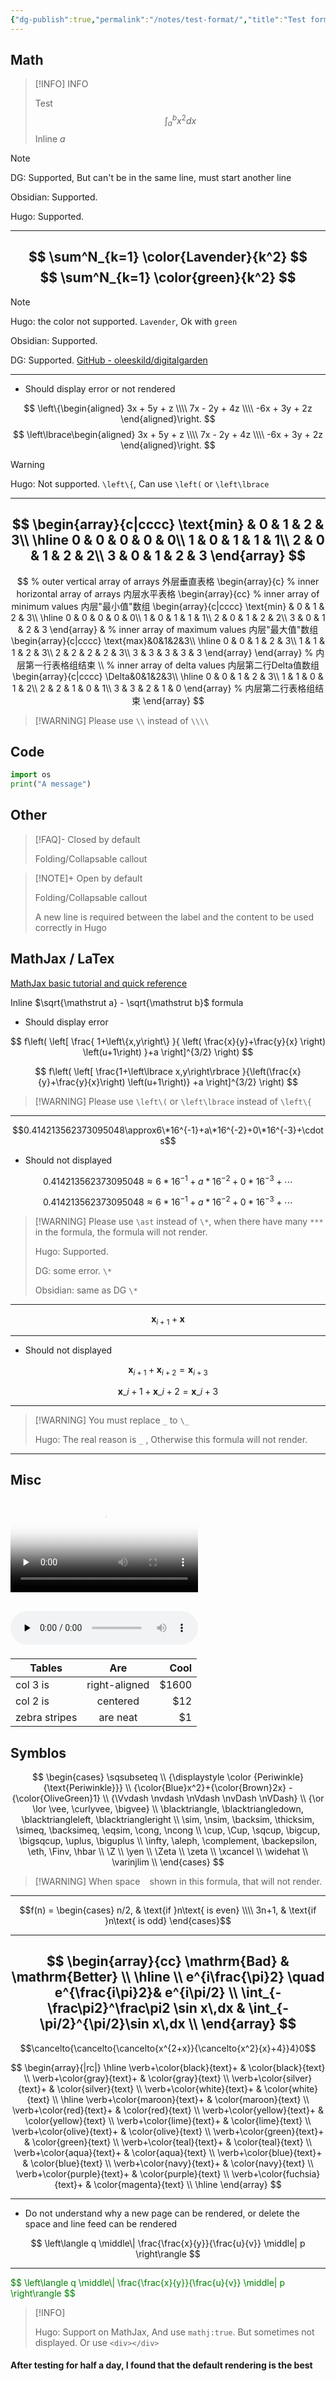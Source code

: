```yaml
---
{"dg-publish":true,"permalink":"/notes/test-format/","title":"Test format","tags":["basis"],"noteIcon":"","created":"","updated":""}
---
```



>
## Math
> [!INFO] INFO
> 
> Test 
> $$\int_{a}^{b} x^2 dx$$
> Inline $a$
> 

> [!NOTE] 
> 
> DG: Supported, But can't be in the same line, must start another line
> 
> Obsidian: Supported.
> 
> Hugo: Supported.

---
$$
\sum^N_{k=1} \color{Lavender}{k^2}
$$
$$
\sum^N_{k=1} \color{green}{k^2}
$$
---
> [!NOTE]
> 
>  Hugo: the color not supported. `Lavender`, Ok with `green`
>  
>  Obsidian: Supported.
> 
>  DG: Supported. [GitHub - oleeskild/digitalgarden](https://github.com/oleeskild/digitalgarden)

---

* Should display error or not rendered

$$
\left\{\begin{aligned}
3x + 5y +  z \\\\
7x - 2y + 4z \\\\
-6x + 3y + 2z
\end{aligned}\right.
$$
$$
\left\lbrace\begin{aligned}
3x + 5y +  z \\\\
7x - 2y + 4z \\\\
-6x + 3y + 2z
\end{aligned}\right.
$$

> [!WARNING]  
> 
> Hugo: Not supported.  `\left\{`, Can use `\left(` or `\left\lbrace`

---

$$
  \begin{array}{c|cccc}
  \text{min} & 0 & 1 & 2 & 3\\
  \hline
  0 & 0 & 0 & 0 & 0\\
  1 & 0 & 1 & 1 & 1\\
  2 & 0 & 1 & 2 & 2\\
  3 & 0 & 1 & 2 & 3
  \end{array}
$$
---

$$
% outer vertical array of arrays 外层垂直表格
\begin{array}{c}
    % inner horizontal array of arrays 内层水平表格
    \begin{array}{cc}
        % inner array of minimum values 内层"最小值"数组
        \begin{array}{c|cccc}
        \text{min} & 0 & 1 & 2 & 3\\
        \hline
        0 & 0 & 0 & 0 & 0\\
        1 & 0 & 1 & 1 & 1\\
        2 & 0 & 1 & 2 & 2\\
        3 & 0 & 1 & 2 & 3
        \end{array}
    &
        % inner array of maximum values 内层"最大值"数组
        \begin{array}{c|cccc}
        \text{max}&0&1&2&3\\
        \hline
        0 & 0 & 1 & 2 & 3\\
        1 & 1 & 1 & 2 & 3\\
        2 & 2 & 2 & 2 & 3\\
        3 & 3 & 3 & 3 & 3
        \end{array}
    \end{array}
    % 内层第一行表格组结束
    \\
    % inner array of delta values 内层第二行Delta值数组
        \begin{array}{c|cccc}
        \Delta&0&1&2&3\\
        \hline
        0 & 0 & 1 & 2 & 3\\
        1 & 1 & 0 & 1 & 2\\
        2 & 2 & 1 & 0 & 1\\
        3 & 3 & 2 & 1 & 0
        \end{array}
        % 内层第二行表格组结束
\end{array}
$$



> [!WARNING] Please use `\\` instead of `\\\\`

## Code 

```python
import os
print("A message")
```


## Other

> [!FAQ]- Closed by default
> 
> Folding/Collapsable callout


> [!NOTE]+ Open by default
> 
> Folding/Collapsable callout
> 
> A new line is required between the label and the content to be used correctly in Hugo

## MathJax / LaTex

[MathJax basic tutorial and quick reference](https://math.meta.stackexchange.com/questions/5020/mathjax-basic-tutorial-and-quick-reference)

Inline $\sqrt{\mathstrut a} - \sqrt{\mathstrut b}$ formula

* Should display error

$$
f\left(
   \left[ 
     \frac{
       1+\left\{x,y\right\}
     }{
       \left(
          \frac{x}{y}+\frac{y}{x}
       \right)
       \left(u+1\right)
     }+a
   \right]^{3/2}
\right)
$$

$$
f\left(
   \left[ 
     \frac{1+\left\lbrace x,y\right\rbrace }{\left(\frac{x}{y}+\frac{y}{x}\right)
\left(u+1\right)}
+a
   \right]^{3/2}
\right)
$$
> [!WARNING] Please use `\left\(` or `\left\lbrace` instead of `\left\{`


---

$$0.414213562373095048\approx6\*16^{-1}+a\*16^{-2}+0\*16^{-3}+\cdots$$

* Should not displayed

$$0.414213562373095048\approx6*16^{-1}+a*16^{-2}+0*16^{-3}+\cdots$$

$$0.414213562373095048\approx6\ast16^{-1}+a\ast16^{-2}+0\ast16^{-3}+\cdots$$

> [!WARNING] Please use `\ast` instead of `\*`, when there have many `***` in the formula, the formula will not render.
> 
> Hugo:  Supported. 
> 
> DG: some error. `\*`
> 
> Obsidian: same as DG `\*`

---

$$
\boldsymbol{x}_{i+1}+\boldsymbol{x}
$$

---

* Should not displayed

$$\boldsymbol{x}_{i+1}+\boldsymbol{x}_{i+2}=\boldsymbol{x}_{i+3}$$

$$\boldsymbol{x}\_{i+1}+\boldsymbol{x}\_{i+2}=\boldsymbol{x}\_{i+3}$$

---
> [!WARNING] You must replace `_` to `\_`
> 
> Hugo: The real reason is `_` , Otherwise this formula will not render.

---

## Misc


<video id="video" controls="" preload="none" poster="视频图片地址"> 
<source id="mp4" src="https://server1.xyzzyxwz.top:12030/res/a.mp4" type="video/mp4">
</video>

<audio id="audio" controls="" preload="none"> <source id="mp3" src="https://server1.xyzzyxwz.top:12030/res/a.mp3">
</audio>​
---

| Tables        | Are           | Cool  |
| ------------- |:-------------:| -----:|
| col 3 is      | right-aligned | $1600 |
| col 2 is      | centered      |   $12 |
| zebra stripes | are neat      |    $1 |


## Symblos

$$
\begin{cases}
\sqsubseteq  \\
{\displaystyle \color {Periwinkle}{\text{Periwinkle}}} \\
{\color{Blue}x^2}+{\color{Brown}2x} - {\color{OliveGreen}1} \\
{\Vvdash \nvdash \nVdash \nvDash \nVDash} \\
{\or \lor \vee, \curlyvee, \bigvee} \\
\blacktriangle, \blacktriangledown, \blacktriangleleft,  \blacktriangleright \\
\sim, \nsim, \backsim, \thicksim, \simeq, \backsimeq, \eqsim, \cong, \ncong \\
\cup, \Cup, \sqcup, \bigcup, \bigsqcup, \uplus, \biguplus \\
\infty, \aleph, \complement, \backepsilon, \eth, \Finv, \hbar \\
\Z \\
\yen \\
\Zeta \\
\zeta \\
\xcancel \\
\widehat \\
\varinjlim \\
\end{cases}
$$

>[!WARNING] When space  ` `  shown in this formula, that will not render.

---
$$f(n) =
\begin{cases} 
n/2,  & \text{if }n\text{ is even} \\\\
3n+1, & \text{if }n\text{ is odd}
\end{cases}$$

---

$$
\begin{array}{cc}
\mathrm{Bad} & \mathrm{Better} \\
\hline \\
e^{i\frac{\pi}2} \quad e^{\frac{i\pi}2}& e^{i\pi/2} \\
\int_{-\frac\pi2}^\frac\pi2 \sin x\,dx & \int_{-\pi/2}^{\pi/2}\sin x\,dx \\
\end{array}
$$
---
$$\cancelto{\cancelto{\cancelto{x^{2+x}}{\cancelto{x^2}{x}+4}}4}0$$

$$
\begin{array}{|rc|}
\hline
\verb+\color{black}{text}+ & \color{black}{text} \\
\verb+\color{gray}{text}+ & \color{gray}{text} \\
\verb+\color{silver}{text}+ & \color{silver}{text} \\
\verb+\color{white}{text}+ & \color{white}{text} \\
\hline
\verb+\color{maroon}{text}+ & \color{maroon}{text} \\
\verb+\color{red}{text}+ & \color{red}{text} \\
\verb+\color{yellow}{text}+ & \color{yellow}{text} \\
\verb+\color{lime}{text}+ & \color{lime}{text} \\
\verb+\color{olive}{text}+ & \color{olive}{text} \\
\verb+\color{green}{text}+ & \color{green}{text} \\
\verb+\color{teal}{text}+ & \color{teal}{text} \\
\verb+\color{aqua}{text}+ & \color{aqua}{text} \\
\verb+\color{blue}{text}+ & \color{blue}{text} \\
\verb+\color{navy}{text}+ & \color{navy}{text} \\
\verb+\color{purple}{text}+ & \color{purple}{text} \\ 
\verb+\color{fuchsia}{text}+ & \color{magenta}{text} \\
\hline
\end{array}
$$

---

* Do not understand why a new page can be rendered, or delete the space and line feed can be rendered

$$
\left\langle  
q 
\middle\|
  \frac{\frac{x}{y}}{\frac{u}{v}}
\middle| 
p 
\right\rangle
$$

---

<div style="color: green">
$$
\left\langle  
  q
\middle\|
  \frac{\frac{x}{y}}{\frac{u}{v}}
\middle| 
   p 
\right\rangle
$$
</div>

> [!INFO]
> 
> Hugo: Support on MathJax, And use `mathj:true`. But sometimes not displayed. Or use `<div></div>`


<h4>After testing for half a day, I found that the default rendering is the best</h4>